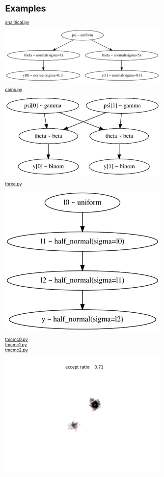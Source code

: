 <h1>Examples</h1>

[analitical.py](analitical.py)
<p align="center"><img src="analitical.svg"/></p>

[coins.py](coins.py)
<p align="center"><img src="coins.svg"/></p>

[three.py](three.py)
<p align="center"><img src="three.svg"/></p>

[tmcmc0.py](tmcmc0.py)</br>
[tmcmc1.py](tmcmc1.py)</br>
[tmcmc2.py](tmcmc1.py)</br>
<p align="center"><img src="tmcmc2.png"/></p>
